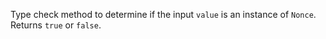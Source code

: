 Type check method to determine if the input `value` is an instance of `Nonce`.  Returns `true` or `false`.
